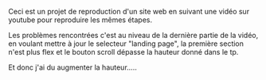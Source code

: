 Ceci est un projet de reproduction d'un site web en suivant une vidéo sur youtube pour reproduire les mêmes étapes.

Les problèmes rencontrées c'est au niveau de la dernière partie de la vidéo, en voulant mettre à jour le selecteur "landing page", la première section n'est plus flex et le bouton scroll dépasse la hauteur donné dans le tp.

Et donc j'ai du augmenter la hauteur.....